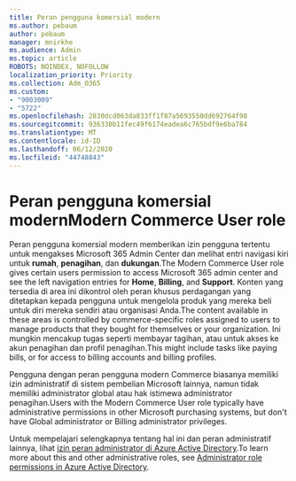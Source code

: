 ```yaml
---
title: Peran pengguna komersial modern
ms.author: pebaum
author: pebaum
manager: mnirkhe
ms.audience: Admin
ms.topic: article
ROBOTS: NOINDEX, NOFOLLOW
localization_priority: Priority
ms.collection: Adm_O365
ms.custom:
- "9003009"
- "5722"
ms.openlocfilehash: 2830dcd063da833ff1f87a5693550dd692764f98
ms.sourcegitcommit: 936330b11fec49f6174eadea6c765bdf9e6ba784
ms.translationtype: MT
ms.contentlocale: id-ID
ms.lasthandoff: 06/12/2020
ms.locfileid: "44748843"
---
```

# <a name="modern-commerce-user-role"></a><span data-ttu-id="07a12-102">Peran pengguna komersial modern</span><span class="sxs-lookup"><span data-stu-id="07a12-102">Modern Commerce User role</span></span>

<span data-ttu-id="07a12-103">Peran pengguna komersial modern memberikan izin pengguna tertentu untuk mengakses Microsoft 365 Admin Center dan melihat entri navigasi kiri untuk **rumah**, **penagihan**, dan **dukungan**.</span><span class="sxs-lookup"><span data-stu-id="07a12-103">The Modern Commerce User role gives certain users permission to access Microsoft 365 admin center and see the left navigation entries for **Home**, **Billing**, and **Support**.</span></span> <span data-ttu-id="07a12-104">Konten yang tersedia di area ini dikontrol oleh peran khusus perdagangan yang ditetapkan kepada pengguna untuk mengelola produk yang mereka beli untuk diri mereka sendiri atau organisasi Anda.</span><span class="sxs-lookup"><span data-stu-id="07a12-104">The content available in these areas is controlled by commerce-specific roles assigned to users to manage products that they bought for themselves or your organization.</span></span> <span data-ttu-id="07a12-105">Ini mungkin mencakup tugas seperti membayar tagihan, atau untuk akses ke akun penagihan dan profil penagihan.</span><span class="sxs-lookup"><span data-stu-id="07a12-105">This might include tasks like paying bills, or for access to billing accounts and billing profiles.</span></span>

<span data-ttu-id="07a12-106">Pengguna dengan peran pengguna modern Commerce biasanya memiliki izin administratif di sistem pembelian Microsoft lainnya, namun tidak memiliki administrator global atau hak istimewa administrator penagihan.</span><span class="sxs-lookup"><span data-stu-id="07a12-106">Users with the Modern Commerce User role typically have administrative permissions in other Microsoft purchasing systems, but don't have Global administrator or Billing administrator privileges.</span></span>

<span data-ttu-id="07a12-107">Untuk mempelajari selengkapnya tentang hal ini dan peran administratif lainnya, lihat [izin peran administrator di Azure Active Directory](https://docs.microsoft.com/azure/active-directory/users-groups-roles/directory-assign-admin-roles#modern-commerce-administrator).</span><span class="sxs-lookup"><span data-stu-id="07a12-107">To learn more about this and other administrative roles, see [Administrator role permissions in Azure Active Directory](https://docs.microsoft.com/azure/active-directory/users-groups-roles/directory-assign-admin-roles#modern-commerce-administrator).</span></span>